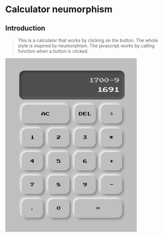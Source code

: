 # Calculator neumorphism

## Introduction

> This is a calculator that works by clicking on the button. The whole style is inspired by neumorphism. The javascript works by calling function when a button is clicked.

![screenshot](./screenshot.png)
